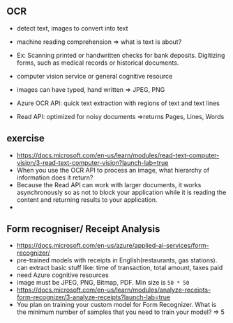 OCR
----
- detect text, images to convert into text
- machine reading comprehension => what is text is about?
- Ex: 
Scanning printed or handwritten checks for bank deposits.
Digitizing forms, such as medical records or historical documents.

- computer vision service or general cognitive resource
- images can have typed, hand written => JPEG, PNG
- Azure OCR API: quick text extraction with regions of text and text lines 
- Read API: optimized for noisy documents =>returns Pages, Lines, Words 

exercise
--
- https://docs.microsoft.com/en-us/learn/modules/read-text-computer-vision/3-read-text-computer-vision?launch-lab=true
- When you use the OCR API to process an image, what hierarchy of information does it return?
- Because the Read API can work with larger documents, it works asynchronously so as not to block your application while it is reading the content and returning results to your application.
- 

Form recogniser/ Receipt Analysis
------------------
- https://docs.microsoft.com/en-us/azure/applied-ai-services/form-recognizer/
- pre-trained models with receipts in English(restaurants, gas stations). can extract basic stuff like: time of transaction, total amount, taxes paid
- need Azure cognitive resources
- image must be JPEG, PNG, Bitmap, PDF. Min size is `50 * 50`
- https://docs.microsoft.com/en-us/learn/modules/analyze-receipts-form-recognizer/3-analyze-receipts?launch-lab=true
- You plan on training your custom model for Form Recognizer. What is the minimum number of samples that you need to train your model? => 5
